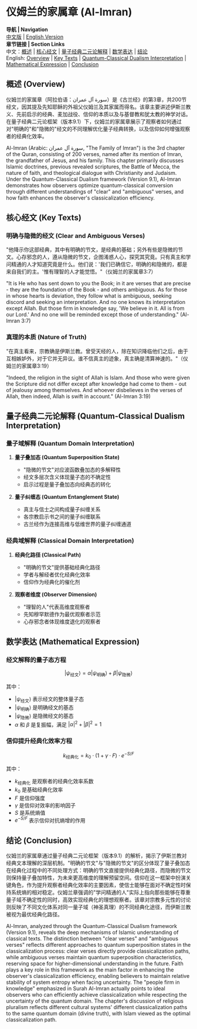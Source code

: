# 仪姆兰的家属章 (Al-Imran)

**导航 | Navigation**  
[中文版](#仪姆兰的家属章解析) | [English Version](#al-imran-analysis)  
**章节链接 | Section Links**  
中文：[概述](#概述-overview) | [核心经文](#核心经文-key-texts) | [量子经典二元论解释](#量子经典二元论解释-quantum-classical-dualism-interpretation) | [数学表达](#数学表达-mathematical-expression) | [结论](#结论-conclusion)  
English: [Overview](#概述-overview) | [Key Texts](#核心经文-key-texts) | [Quantum-Classical Dualism Interpretation](#量子经典二元论解释-quantum-classical-dualism-interpretation) | [Mathematical Expression](#数学表达-mathematical-expression) | [Conclusion](#结论-conclusion)

## 概述 (Overview)

仪姆兰的家属章（阿拉伯语：سورة آل عمران‎）是《古兰经》的第3章，共200节经文，因其提及先知耶稣的外祖父仪姆兰及其家属而得名。该章主要讲述伊斯兰教义、先前启示的经典、麦加战役、信仰的本质以及与基督教和犹太教的神学对话。在量子经典二元论框架（版本9.1）下，仪姆兰的家属章展示了观察者如何通过对"明确的"和"隐微的"经文的不同理解优化量子经典转换，以及信仰如何增强观察者的经典化效率。

Al-Imran (Arabic: سورة آل عمران‎, "The Family of Imran") is the 3rd chapter of the Quran, consisting of 200 verses, named after its mention of Imran, the grandfather of Jesus, and his family. This chapter primarily discusses Islamic doctrines, previous revealed scriptures, the Battle of Mecca, the nature of faith, and theological dialogue with Christianity and Judaism. Under the Quantum-Classical Dualism framework (Version 9.1), Al-Imran demonstrates how observers optimize quantum-classical conversion through different understandings of "clear" and "ambiguous" verses, and how faith enhances the observer's classicalization efficiency.

## 核心经文 (Key Texts)

### 明确与隐微的经文 (Clear and Ambiguous Verses)
"他降示你这部经典，其中有明确的节文，是经典的基础；另外有些是隐微的节文。心存邪念的人，遵从隐微的节文，企图淆惑人心，探究其究竟。只有真主和学问精通的人才知道究竟是什么。他们说：'我们已确信它，明确的和隐微的，都是来自我们的主。'惟有理智的人才能觉悟。"（仪姆兰的家属章3:7）

"It is He who has sent down to you the Book; in it are verses that are precise - they are the foundation of the Book - and others ambiguous. As for those in whose hearts is deviation, they follow what is ambiguous, seeking discord and seeking an interpretation. And no one knows its interpretation except Allah. But those firm in knowledge say, 'We believe in it. All is from our Lord.' And no one will be reminded except those of understanding." (Al-Imran 3:7)

### 真理的本质 (Nature of Truth)
"在真主看来，宗教确是伊斯兰教。曾受天经的人，除在知识降临他们之后，由于互相嫉妒外，对于它并无异议。谁不信真主的迹象，真主确是清算神速的。"（仪姆兰的家属章3:19）

"Indeed, the religion in the sight of Allah is Islam. And those who were given the Scripture did not differ except after knowledge had come to them - out of jealousy among themselves. And whoever disbelieves in the verses of Allah, then indeed, Allah is swift in account." (Al-Imran 3:19)

## 量子经典二元论解释 (Quantum-Classical Dualism Interpretation)

### 量子域解释 (Quantum Domain Interpretation)
1. **量子叠加态 (Quantum Superposition State)**
   - "隐微的节文"对应波函数叠加态的多解释性
   - 经文多层次含义体现量子态的不确定性
   - 启示过程是量子叠加态向经典态的转化

2. **量子纠缠态 (Quantum Entanglement State)**
   - 真主与信士之间构成量子纠缠关系
   - 各宗教启示书之间的量子纠缠联系
   - 古兰经作为连接高维与低维世界的量子纠缠通道

### 经典域解释 (Classical Domain Interpretation)
1. **经典化路径 (Classical Path)**
   - "明确的节文"提供基础经典化路径
   - 学者与解经者优化经典化效率
   - 信仰作为经典化的催化剂

2. **观察者维度 (Observer Dimension)**
   - "理智的人"代表高维度观察者
   - 先知穆罕默德作为最优观察者示范
   - 心存邪念者体现维度退化的观察者

## 数学表达 (Mathematical Expression)

### 经文解释的量子态方程
$$
|\psi_{\text{经文}}\rangle = \alpha|\psi_{\text{明确}}\rangle + \beta|\psi_{\text{隐微}}\rangle
$$

其中：
- $|\psi_{\text{经文}}\rangle$ 表示经文的整体量子态
- $|\psi_{\text{明确}}\rangle$ 是明确经文的基态
- $|\psi_{\text{隐微}}\rangle$ 是隐微经文的基态
- $\alpha$ 和 $\beta$ 是复振幅，满足 $|\alpha|^2 + |\beta|^2 = 1$

### 信仰提升经典化效率方程
$$
k_{\text{经典化}} = k_0 \cdot (1 + \gamma \cdot F) \cdot e^{-S/F}
$$

其中：
- $k_{\text{经典化}}$ 是观察者的经典化效率系数
- $k_0$ 是基础经典化效率
- $F$ 是信仰强度
- $\gamma$ 是信仰对效率的影响因子
- $S$ 是系统熵值
- $e^{-S/F}$ 表示信仰对抗熵增的作用

## 结论 (Conclusion)

仪姆兰的家属章通过量子经典二元论框架（版本9.1）的解析，揭示了伊斯兰教对经典文本理解的深层机制。"明确的节文"与"隐微的节文"的区分体现了量子叠加态在经典化过程中的不同处理方式：明确的节文直接提供经典化路径，而隐微的节文则保持量子叠加特性，为未来更高维度的理解预留空间。信仰在这一框架中扮演关键角色，作为提升观察者经典化效率的主要因素，使信士能够在面对不确定性时保持系统熵的相对稳定。仪姆兰章强调的"学问精通的人"实际上指向那些能够在尊重量子域不确定性的同时，高效实现经典化的理想观察者。该章对宗教多元性的讨论则反映了不同文化体系对同一量子域（神圣真理）的不同经典化途径，而伊斯兰教被视为最优经典化路径。

Al-Imran, analyzed through the Quantum-Classical Dualism framework (Version 9.1), reveals the deep mechanisms of Islamic understanding of classical texts. The distinction between "clear verses" and "ambiguous verses" reflects different approaches to quantum superposition states in the classicalization process: clear verses directly provide classicalization paths, while ambiguous verses maintain quantum superposition characteristics, reserving space for higher-dimensional understanding in the future. Faith plays a key role in this framework as the main factor in enhancing the observer's classicalization efficiency, enabling believers to maintain relative stability of system entropy when facing uncertainty. The "people firm in knowledge" emphasized in Surah Al-Imran actually points to ideal observers who can efficiently achieve classicalization while respecting the uncertainty of the quantum domain. The chapter's discussion of religious pluralism reflects different cultural systems' different classicalization paths to the same quantum domain (divine truth), with Islam viewed as the optimal classicalization path. 